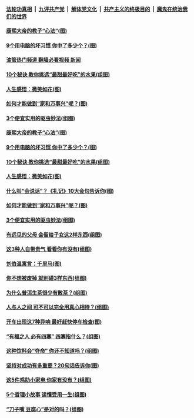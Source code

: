 ####  [法轮功真相](../../../../basic/blob/master/README.md?t=09301101) &nbsp;|&nbsp; [九评共产党](../../../../9ping.md/blob/master/README.md?t=09301101) &nbsp;|&nbsp; [解体党文化](../../../../jtdwh.md/blob/master/README.md?t=09301101)  &nbsp;|&nbsp; [共产主义的终极目的](../../../../gczydzjmd.md/blob/master/README.md?t=09301101) &nbsp;|&nbsp; [魔鬼在统治我们的世界](../../../../mgztzwmdsj.md/blob/master/README.md?t=09301101) 

#### [康熙大帝的教子“心法”(图)](../pages/p8/1017792.md?t=09301101) 

#### [9个用电脑的坏习惯 你中了多少个？(图)](../pages/p8/1017890.md?t=09301101) 

#### [油管热门频道 翻墙必看视频 新闻](http://209.250.226.216:81/youtube.html?09301101)

#### [10个秘诀 教你挑选“最甜最好吃”的水果(组图)](../pages/p8/1017849.md?t=09301101) 

#### [人生感悟：微笑如花(图)](../pages/p8/1017793.md?t=09301101) 

#### [如何才能做到“家和万事兴”呢？(图)](../pages/p8/1017784.md?t=09301101) 

#### [3个便宜实用的驱虫妙法(组图)](../pages/p8/1017741.md?t=09301101) 

#### [康熙大帝的教子“心法”(图)](../pages/p8/1017792.md?t=09301101) 

#### [9个用电脑的坏习惯 你中了多少个？(图)](../pages/p8/1017890.md?t=09301101) 

#### [10个秘诀 教你挑选“最甜最好吃”的水果(组图)](../pages/p8/1017849.md?t=09301101) 

#### [人生感悟：微笑如花(图)](../pages/p8/1017793.md?t=09301101) 

#### [什么叫“会说话”？《礼记》10大金句告诉你(图)](../pages/p8/1017817.md?t=09301101) 

#### [如何才能做到“家和万事兴”呢？(图)](../pages/p8/1017784.md?t=09301101) 

#### [3个便宜实用的驱虫妙法(组图)](../pages/p8/1017741.md?t=09301101) 

#### [有远见的父母 会留给子女这2样东西(组图)](../pages/p8/1017315.md?t=09301101) 

#### [这3种人自带贵气 看看你有没有(组图)](../pages/p8/1017516.md?t=09301101) 

#### [刘伯温寓言：千里马(图)](../pages/p8/1013110.md?t=09301101) 

#### [你不想被废掉 就别碰3样东西(组图)](../pages/p8/1017319.md?t=09301101) 

#### [为什么普洱生茶很少有散茶？(组图)](../pages/p8/1017321.md?t=09301101) 

#### [人与人之间 可不可以完全用真心相待？(组图)](../pages/p8/1017580.md?t=09301101) 

#### [开车出现这7种异响 最好赶快停车检查(图)](../pages/p8/1017514.md?t=09301101) 

#### [“有福之人 必有四寡” 四寡指什么？(组图)](../pages/p8/1016911.md?t=09301101) 

#### [这种饮料会“夺命” 你还不知道吗？(组图)](../pages/p8/1017515.md?t=09301101) 

#### [坚持对成功有多重要？20句话告诉你(图)](../pages/p8/1017407.md?t=09301101) 

#### [这5件鸡肋小家电 你家有没有？(组图)](../pages/p8/1017449.md?t=09301101) 

#### [5个哲理小故事 读懂受用一生(组图)](../pages/p8/1017189.md?t=09301101) 

#### [“刀子嘴 豆腐心”是对的吗？(组图)](../pages/p8/1017310.md?t=09301101) 

<img src='http://gfw-breaker.win/goodnews/indexes/p8.md' width='0px' height='0px'/>
